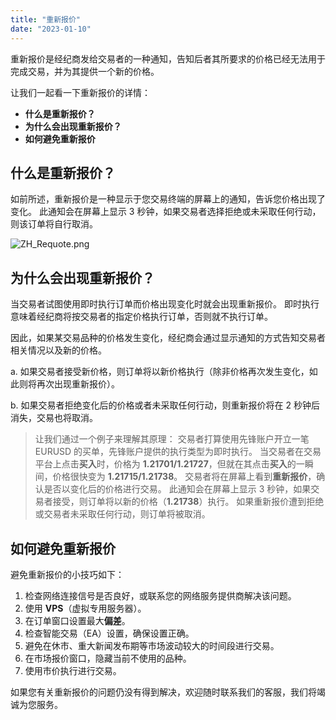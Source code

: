 ```yaml
---
title: "重新报价"
date: "2023-01-10"
---
```


重新报价是经纪商发给交易者的一种通知，告知后者其所要求的价格已经无法用于完成交易，并为其提供一个新的价格。

让我们一起看一下重新报价的详情：

- **什么是重新报价？**
- **为什么会出现重新报价？**
- **如何避免重新报价**

## **什么是重新报价？**

如前所述，重新报价是一种显示于您交易终端的屏幕上的通知，告诉您价格出现了变化。 此通知会在屏幕上显示 3 秒钟，如果交易者选择拒绝或未采取任何行动，则该订单将自行取消。

![ZH_Requote.png](https://get.exness.help/hc/article_attachments/4405692624658/ZH_Requote.png)

## **为什么会出现重新报价？**

当交易者试图使用即时执行订单而价格出现变化时就会出现重新报价。 即时执行意味着经纪商将按交易者的指定价格执行订单，否则就不执行订单。

因此，如果某交易品种的价格发生变化，经纪商会通过显示通知的方式告知交易者相关情况以及新的价格。

a. 如果交易者接受新价格，则订单将以新价格执行（除非价格再次发生变化，如此则将再次出现重新报价）。

b. 如果交易者拒绝变化后的价格或者未采取任何行动，则重新报价将在 2 秒钟后消失，交易也将取消。

> 让我们通过一个例子来理解其原理：
> 交易者打算使用先锋账户开立一笔 EURUSD 的买单，先锋账户提供的执行类型为即时执行。 当交易者在交易平台上点击**买入**时，价格为 **1.21701/1.21727**，但就在其点击**买入**的一瞬间，价格很快变为 **1.21715/1.21738**。 交易者将在屏幕上看到**重新报价**，确认是否以变化后的价格进行交易。 此通知会在屏幕上显示 3 秒钟，如果交易者接受，则订单将以新的价格（**1.21738**）执行。 如果重新报价遭到拒绝或交易者未采取任何行动，则订单将被取消。

## **如何避免重新报价**

避免重新报价的小技巧如下：

1. 检查网络连接信号是否良好，或联系您的网络服务提供商解决该问题。
2. 使用 **VPS**（虚拟专用服务器）。
3. 在订单窗口设置最大**偏差**。
4. 检查智能交易（EA）设置，确保设置正确。
5. 避免在休市、重大新闻发布期等市场波动较大的时间段进行交易。
6. 在市场报价窗口，隐藏当前不使用的品种。
7. 使用市价执行进行交易。

如果您有关重新报价的问题仍没有得到解决，欢迎随时联系我们的客服，我们将竭诚为您服务。
